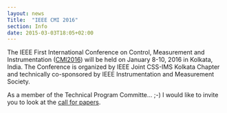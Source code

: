 ```yaml
---
layout: news
Title:  "IEEE CMI 2016"
section: Info
date: 2015-03-03T18:05+02:00
---
```


The IEEE First International Conference on Control, Measurement and Instrumentation ([CMI2016](https://www.cmi2016india.org)) will be held on January 8-10, 2016 in Kolkata, India. The Conference is  organized by IEEE Joint CSS-IMS Kolkata Chapter and technically co-sponsored by IEEE Instrumentation and Measurement Society. 

As a member of the Technical Program Committe... ;-) I would like to invite you to look at the [call for papers](https://www.cmi2016india.org/call-for-papers.html).


